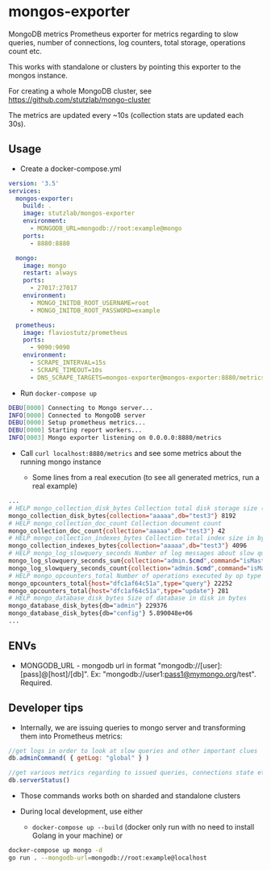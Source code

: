 # mongos-exporter

MongoDB metrics Prometheus exporter for metrics regarding to slow queries, number of connections, log counters, total storage, operations count etc.

This works with standalone or clusters by pointing this exporter to the mongos instance.

For creating a whole MongoDB cluster, see https://github.com/stutzlab/mongo-cluster

The metrics are updated every ~10s (collection stats are updated each 30s).

## Usage

* Create a docker-compose.yml

```yml
version: '3.5'
services:
  mongos-exporter:
    build: .
    image: stutzlab/mongos-exporter
    environment:
      - MONGODB_URL=mongodb://root:example@mongo
    ports:
      - 8880:8880

  mongo:
    image: mongo
    restart: always
    ports:
      - 27017:27017
    environment:
      - MONGO_INITDB_ROOT_USERNAME=root
      - MONGO_INITDB_ROOT_PASSWORD=example

  prometheus:
    image: flaviostutz/prometheus
    ports:
      - 9090:9090
    environment:
      - SCRAPE_INTERVAL=15s
      - SCRAPE_TIMEOUT=10s
      - DNS_SCRAPE_TARGETS=mongos-exporter@mongos-exporter:8880/metrics
```

* Run `docker-compose up`

```sh
DEBU[0000] Connecting to Mongo server...
INFO[0000] Connected to MongoDB server
DEBU[0000] Setup prometheus metrics...
DEBU[0000] Starting report workers...
INFO[0003] Mongo exporter listening on 0.0.0.0:8880/metrics
```

* Call `curl localhost:8880/metrics` and see some metrics about the running mongo instance

  * Some lines from a real execution (to see all generated metrics, run a real example)

```sh
...
# HELP mongo_collection_disk_bytes Collection total disk storage size (documents + indexes) in bytes
mongo_collection_disk_bytes{collection="aaaaa",db="test3"} 8192
# HELP mongo_collection_doc_count Collection document count
mongo_collection_doc_count{collection="aaaaa",db="test3"} 42
# HELP mongo_collection_indexes_bytes Collection total index size in bytes
mongo_collection_indexes_bytes{collection="aaaaa",db="test3"} 4096
# HELP mongo_log_slowquery_seconds Number of log messages about slow queries
mongo_log_slowquery_seconds_sum{collection="admin.$cmd",command="isMaster",component="COMMAND",db="admin",level="I"} 60.038
mongo_log_slowquery_seconds_count{collection="admin.$cmd",command="isMaster",component="COMMAND",db="admin",level="I"} 6
# HELP mongo_opcounters_total Number of operations executed by op type
mongo_opcounters_total{host="dfc1af64c51a",type="query"} 22252
mongo_opcounters_total{host="dfc1af64c51a",type="update"} 281
# HELP mongo_database_disk_bytes Size of database in disk in bytes
mongo_database_disk_bytes{db="admin"} 229376
mongo_database_disk_bytes{db="config"} 5.890048e+06
...
```

## ENVs

* MONGODB_URL - mongodb url in format "mongodb://[user]:[pass]@[host]/[db]". Ex: "mongodb://user1:pass1@mymongo.org/test". Required.

## Developer tips

* Internally, we are issuing queries to mongo server and transforming them into Prometheus metrics:

```js
//get logs in order to look at slow queries and other important clues
db.adminCommand( { getLog: "global" } )

//get various metrics regarding to issued queries, connections state etc
db.serverStatus()
```

* Those commands works both on sharded and standalone clusters

* During local development, use either

  * `docker-compose up --build` (docker only run with no need to install Golang in your machine) or

```sh
docker-compose up mongo -d
go run . --mongodb-url=mongodb://root:example@localhost
```
